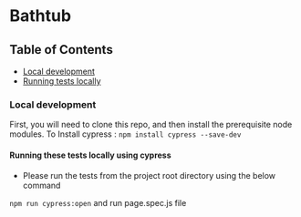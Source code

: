 # Bathtub

## Table of Contents

- [Local development](#local-development)
- [Running tests locally](#run-locally)

### Local development

First, you will need to clone this repo, and then install the prerequisite node modules.
To Install cypress : `npm install cypress --save-dev`

#### Running these tests locally using cypress

- Please run the tests from the project root directory using the below command

`npm run cypress:open` and run page.spec.js file

